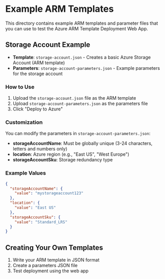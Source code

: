 # Example ARM Templates

This directory contains example ARM templates and parameter files that you can use to test the Azure ARM Template Deployment Web App.

## Storage Account Example

- **Template**: `storage-account.json` - Creates a basic Azure Storage Account (ARM template)
- **Parameters**: `storage-account-parameters.json` - Example parameters for the storage account

### How to Use

1. Upload the `storage-account.json` file as the ARM template
2. Upload `storage-account-parameters.json` as the parameters file
3. Click "Deploy to Azure"

### Customization

You can modify the parameters in `storage-account-parameters.json`:

- **storageAccountName**: Must be globally unique (3-24 characters, letters and numbers only)
- **location**: Azure region (e.g., "East US", "West Europe")
- **storageAccountSku**: Storage redundancy type

### Example Values

```json
{
  "storageAccountName": {
    "value": "mystorageaccount123"
  },
  "location": {
    "value": "East US"
  },
  "storageAccountSku": {
    "value": "Standard_LRS"
  }
}
```

## Creating Your Own Templates

1. Write your ARM template in JSON format
2. Create a parameters JSON file
3. Test deployment using the web app
